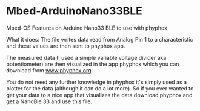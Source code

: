 # Mbed-ArduinoNano33BLE
Mbed-OS Features on Arduino Nano33 BLE to use with phyphox

What it does:
The file writes data read from Analog Pin 1 to a characteristic and these values are then sent to phyphox app.

The measured data (I used a simple variable voltage divider aka potentiometer) are then visualized in the app phyphox which you can download from www.phyphox.org. 

You do not need any further knowledge in phyphox it's simply used as a plotter for the data (although it can do a lot more). 
So if you ever wanted to get your data to a nice app that visualizes the data download phyphox and get a NanoBle 33 and use this file.


